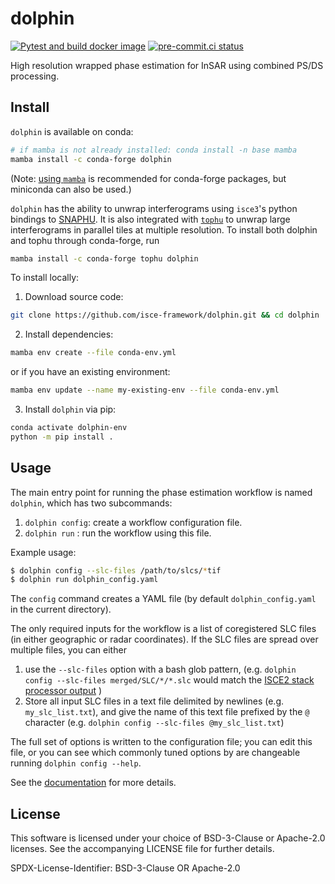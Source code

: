 # dolphin
[![Pytest and build docker image](https://github.com/isce-framework/dolphin/actions/workflows/test-build-push.yml/badge.svg?branch=main)](https://github.com/isce-framework/dolphin/actions/workflows/test-build-push.yml)
[![pre-commit.ci status](https://results.pre-commit.ci/badge/github/isce-framework/dolphin/main.svg)](https://results.pre-commit.ci/latest/github/isce-framework/dolphin/main)

High resolution wrapped phase estimation for InSAR using combined PS/DS processing.

<!-- DeformatiOn Land surface Products in High resolution using INsar -->



## Install

`dolphin` is available on conda:

```bash
# if mamba is not already installed: conda install -n base mamba
mamba install -c conda-forge dolphin
```
(Note: [using `mamba`](https://mamba.readthedocs.io/en/latest/mamba-installation.html#mamba-install) is recommended for conda-forge packages, but miniconda can also be used.)


`dolphin` has the ability to unwrap interferograms using `isce3`'s python bindings to [SNAPHU](https://web.stanford.edu/group/radar/softwareandlinks/sw/snaphu/).
It is also integrated with [`tophu`](https://github.com/isce-framework/tophu) to unwrap large interferograms in parallel tiles at multiple resolution.
To install both dolphin and tophu through conda-forge, run
```bash
mamba install -c conda-forge tophu dolphin
```


To install locally:

1. Download source code:
```bash
git clone https://github.com/isce-framework/dolphin.git && cd dolphin
```
2. Install dependencies:
```bash
mamba env create --file conda-env.yml
```

or if you have an existing environment:
```bash
mamba env update --name my-existing-env --file conda-env.yml
```

3. Install `dolphin` via pip:
```bash
conda activate dolphin-env
python -m pip install .
```


## Usage

The main entry point for running the phase estimation workflow is named `dolphin`, which has two subcommands:

1. `dolphin config`: create a workflow configuration file.
2. `dolphin run` : run the workflow using this file.

Example usage:

```bash
$ dolphin config --slc-files /path/to/slcs/*tif
$ dolphin run dolphin_config.yaml
```
The `config` command creates a YAML file (by default `dolphin_config.yaml` in the current directory).

The only required inputs for the workflow is a list of coregistered SLC files (in either geographic or radar coordinates).
If the SLC files are spread over multiple files, you can either
1. use the `--slc-files` option with a bash glob pattern, (e.g. `dolphin config --slc-files merged/SLC/*/*.slc` would match the [ISCE2 stack processor output](https://github.com/isce-framework/isce2/tree/main/contrib/stack) )
1. Store all input SLC files in a text file delimited by newlines (e.g. `my_slc_list.txt`), and give the name of this text file prefixed by the `@` character (e.g. `dolphin config --slc-files @my_slc_list.txt`)

The full set of options is written to the configuration file; you can edit this file, or you can see which commonly tuned options by are changeable running `dolphin config --help`.

See the [documentation](https://dolphin-insar.readthedocs.io/) for more details.

## License

This software is licensed under your choice of BSD-3-Clause or Apache-2.0 licenses. See the accompanying LICENSE file for further details.

SPDX-License-Identifier: BSD-3-Clause OR Apache-2.0
